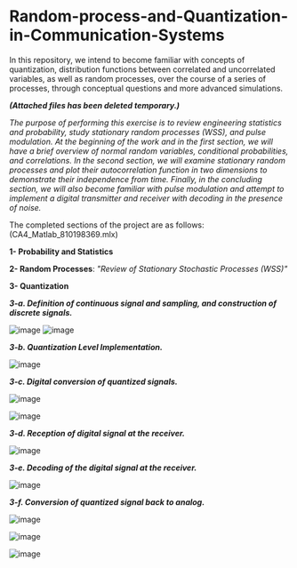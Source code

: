 # Random-process-and-Quantization-in-Communication-Systems
In this repository, we intend to become familiar with concepts of quantization, distribution functions between correlated and uncorrelated variables, as well as random processes, over the course of a series of processes, through conceptual questions and more advanced simulations.

***(Attached files has been deleted temporary.)***

*The purpose of performing this exercise is to review engineering statistics and probability, study stationary random processes (WSS), and pulse modulation. At the beginning of the work and in the first section, we will have a brief overview of normal random variables, conditional probabilities, and correlations. In the second section, we will examine stationary random processes and plot their autocorrelation function in two dimensions to demonstrate their independence from time. Finally, in the concluding section, we will also become familiar with pulse modulation and attempt to implement a digital transmitter and receiver with decoding in the presence of noise.*

The completed sections of the project are as follows: (CA4_Matlab_810198369.mlx) 

**1- Probability and Statistics**

**2- Random Processes**: *"Review of Stationary Stochastic Processes (WSS)"*

**3- Quantization**

***3-a. Definition of continuous signal and sampling, and construction of discrete signals.***

![image](https://github.com/ErfanPanahi/Statistics-Random-process-and-Quantization-in-Communication-Systems/assets/107314081/c52fd54e-3b5d-4c4f-a73e-29242a282f27)
![image](https://github.com/ErfanPanahi/Statistics-Random-process-and-Quantization-in-Communication-Systems/assets/107314081/63ad008f-c9e4-4c04-8269-ccccff0a4271)

***3-b. Quantization Level Implementation.***

![image](https://github.com/ErfanPanahi/Statistics-Random-process-and-Quantization-in-Communication-Systems/assets/107314081/31a69859-88ba-4ea0-9ed1-dc3a0e35bbef)

***3-c. Digital conversion of quantized signals.***

![image](https://github.com/ErfanPanahi/Statistics-Random-process-and-Quantization-in-Communication-Systems/assets/107314081/e55fd0e5-a9be-46f6-8e49-17a8de5210cf)

![image](https://github.com/ErfanPanahi/Statistics-Random-process-and-Quantization-in-Communication-Systems/assets/107314081/53851e0d-1879-4441-bea5-e2004828df0f)


***3-d. Reception of digital signal at the receiver.***

![image](https://github.com/ErfanPanahi/Statistics-Random-process-and-Quantization-in-Communication-Systems/assets/107314081/2c1acaa4-93be-42ea-99c8-8a19c0fd4baf)

***3-e. Decoding of the digital signal at the receiver.***

![image](https://github.com/ErfanPanahi/Statistics-Random-process-and-Quantization-in-Communication-Systems/assets/107314081/dc598a52-78fc-417d-a55e-68f1921169ff)

***3-f. Conversion of quantized signal back to analog.***

![image](https://github.com/ErfanPanahi/Statistics-Random-process-and-Quantization-in-Communication-Systems/assets/107314081/8770ff47-3038-43b8-89cd-3b930aa4961e)

![image](https://github.com/ErfanPanahi/Statistics-Random-process-and-Quantization-in-Communication-Systems/assets/107314081/836a1b13-7fbc-4a6e-b291-bfecbfde5648)

![image](https://github.com/ErfanPanahi/Statistics-Random-process-and-Quantization-in-Communication-Systems/assets/107314081/f2cd472d-95d2-4b7a-bc53-b34068d3bd6b)


